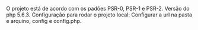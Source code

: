 O projeto está de acordo com os padões PSR-0, PSR-1 e PSR-2.
Versão do php 5.6.3.
Configuração para rodar o projeto local:
Configurar a url na pasta e arquino, config e config.php. 
